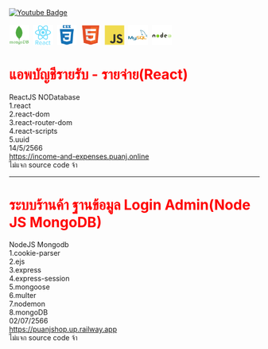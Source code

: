 </div>
<div id="badges">
  <a href="https://www.youtube.com/@SKYNJ.Studio/videos">
    <img src="https://img.shields.io/badge/YouTube-red?style=for-the-badge&logo=youtube&logoColor=white" alt="Youtube Badge"/>
  </a>
</div>
<br>
<div>
  <img src="https://raw.githubusercontent.com/devicons/devicon/1119b9f84c0290e0f0b38982099a2bd027a48bf1/icons/mongodb/mongodb-plain-wordmark.svg" title="mongodb" alt="mongodb" width="40" height="40"/>&nbsp;
  <img src="https://github.com/devicons/devicon/blob/master/icons/react/react-original-wordmark.svg" title="React" alt="React" width="40" height="40"/>&nbsp;
  <img src="https://github.com/devicons/devicon/blob/master/icons/css3/css3-plain-wordmark.svg"  title="CSS3" alt="CSS" width="40" height="40"/>&nbsp;
  <img src="https://github.com/devicons/devicon/blob/master/icons/html5/html5-original.svg" title="HTML5" alt="HTML" width="40" height="40"/>&nbsp;
  <img src="https://github.com/devicons/devicon/blob/master/icons/javascript/javascript-original.svg" title="JavaScript" alt="JavaScript" width="40" height="40"/>&nbsp;
  <img src="https://github.com/devicons/devicon/blob/master/icons/mysql/mysql-original-wordmark.svg" title="MySQL"  alt="MySQL" width="40" height="40"/>&nbsp;
  <img src="https://github.com/devicons/devicon/blob/master/icons/nodejs/nodejs-original-wordmark.svg" title="NodeJS" alt="NodeJS" width="40" height="40"/>&nbsp;
</div>
<div class=""><h1 style="color: red;">แอพบัญชีรายรับ - รายจ่าย(React)</h1></div>
ReactJS NODatabase
<div>1.react</div>
<div>2.react-dom</div>
<div>3.react-router-dom</div>
<div>4.react-scripts</div>
<div>5.uuid</div>
14/5/2566
<div><a href="https://income-and-expenses.puanj.online" target="_blank">https://income-and-expenses.puanj.online</a></div>
<div>ไม่แจก source code จ้า</div>
<hr>
<div class=""><h1 style="color: red;">ระบบร้านค้า ฐานข้อมูล Login Admin(Node JS MongoDB)</h1></div>
NodeJS Mongodb
<div>1.cookie-parser</div>
<div>2.ejs</div>
<div>3.express</div>
<div>4.express-session</div>
<div>5.mongoose</div>
<div>6.multer</div>
<div>7.nodemon</div>
<div>8.mongoDB</div>
02/07/2566
<div><a href="https://puanjshop.up.railway.app" target="_blank">https://puanjshop.up.railway.app</a></div>
<div>ไม่แจก source code จ้า</div>


